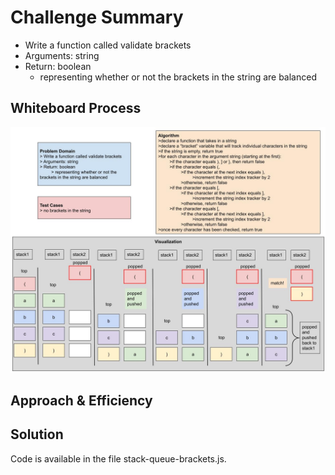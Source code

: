 # Challenge Summary

- Write a function called validate brackets
- Arguments: string
- Return: boolean
  - representing whether or not the brackets in the string are balanced

## Whiteboard Process

![whiteboard](./stack-queue-brackets.jpg)

## Approach & Efficiency

## Solution

Code is available in the file stack-queue-brackets.js.
